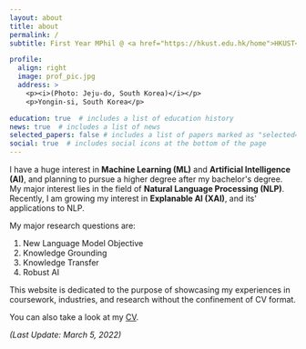 ```yaml
---
layout: about
title: about
permalink: /
subtitle: First Year MPhil @ <a href="https://hkust.edu.hk/home">HKUST</a>.

profile:
  align: right
  image: prof_pic.jpg
  address: >
    <p><i>(Photo: Jeju-do, South Korea)</i></p>
    <p>Yongin-si, South Korea</p>

education: true  # includes a list of education history
news: true  # includes a list of news
selected_papers: false # includes a list of papers marked as "selected={true}"
social: true  # includes social icons at the bottom of the page
---
```


I have a huge interest in **Machine Learning (ML)** and **Artificial Intelligence (AI)**,
and planning to pursue a higher degree after my bachelor's degree. My major
interest lies in the field of **Natural Language Processing (NLP)**. Recently,
I am growing my interest in **Explanable AI (XAI)**, and its' applications to NLP.

My major research questions are:

1. New Language Model Objective
2. Knowledge Grounding
3. Knowledge Transfer
4. Robust AI

This website is dedicated to the purpose of showcasing my experiences in
coursework, industries, and research without the confinement of CV format.

You can also take a look at my [CV](assets/pdf/CV.pdf).

*(Last Update: March 5, 2022)*
